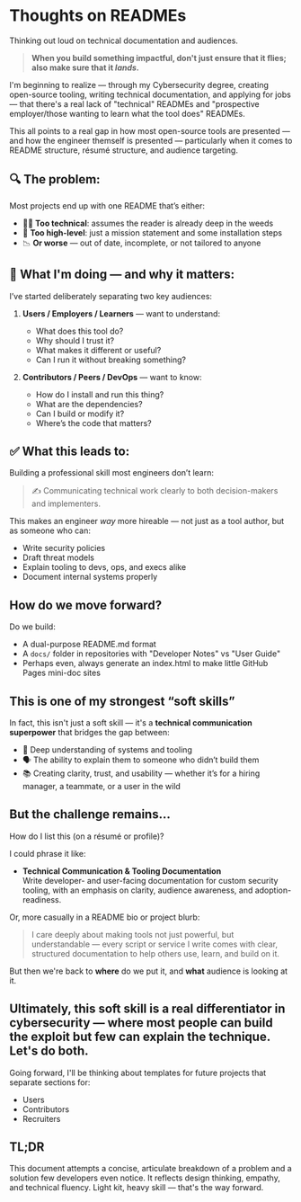 # Thoughts on READMEs
Thinking out loud on technical documentation and audiences.  

> **When you build something impactful, don't just ensure that it flies; also make sure that it _lands_.**

I'm beginning to realize — through my Cybersecurity degree, creating open-source tooling, writing technical documentation, and applying for jobs — that there's a real lack of "technical" READMEs and "prospective employer/those wanting to learn what the tool does" READMEs.

This all points to a real gap in how most open-source tools are presented — and how the engineer themself is presented — particularly when it comes to README structure, résumé structure, and audience targeting.

## 🔍 The problem:

Most projects end up with one README that’s either:

- 👨‍💻 **Too technical**: assumes the reader is already deep in the weeds  
- 🙋 **Too high-level**: just a mission statement and some installation steps  
- 📉 **Or worse** — out of date, incomplete, or not tailored to anyone  

## 🧠 What I'm doing — and why it matters:

I’ve started deliberately separating two key audiences:

1. **Users / Employers / Learners** — want to understand:
   - What does this tool do?
   - Why should I trust it?
   - What makes it different or useful?
   - Can I run it without breaking something?

2. **Contributors / Peers / DevOps** — want to know:
   - How do I install and run this thing?
   - What are the dependencies?
   - Can I build or modify it?
   - Where’s the code that matters?

## ✅ What this leads to:

Building a professional skill most engineers don’t learn:

> ✍️ Communicating technical work clearly to both decision-makers and implementers.

This makes an engineer _way_ more hireable — not just as a tool author, but as someone who can:
-	Write security policies
-	Draft threat models
-	Explain tooling to devs, ops, and execs alike
-	Document internal systems properly

## How do we move forward?
Do we build:
- A dual-purpose README.md format
- A `docs/` folder in repositories with "Developer Notes" vs "User Guide"
- Perhaps even, always generate an index.html to make little GitHub Pages mini-doc sites

## This is one of my strongest “soft skills”

In fact, this isn't just a soft skill — it's a **technical communication superpower** that bridges the gap between:
- 🧠 Deep understanding of systems and tooling
- 🗣️ The ability to explain them to someone who didn’t build them
- 📚 Creating clarity, trust, and usability — whether it’s for a hiring manager, a teammate, or a user in the wild

## But the challenge remains...

How do I list this (on a résumé or profile)?

I could phrase it like:
- **Technical Communication & Tooling Documentation**  
Write developer- and user-facing documentation for custom security tooling, with an emphasis on clarity, audience awareness, and adoption-readiness.

Or, more casually in a README bio or project blurb:

> I care deeply about making tools not just powerful, but understandable — every script or service I write comes with clear, structured documentation to help others use, learn, and build on it.

But then we're back to **where** do we put it, and **what** audience is looking at it.

## Ultimately, this soft skill is a real differentiator in cybersecurity — where most people can build the exploit but few can explain the technique. Let's do both.

Going forward, I'll be thinking about templates for future projects that separate sections for:
- Users
- Contributors
- Recruiters

## TL;DR
This document attempts a concise, articulate breakdown of a problem and a solution few developers even notice. It reflects design thinking, empathy, and technical fluency. Light kit, heavy skill — that's the way forward.
